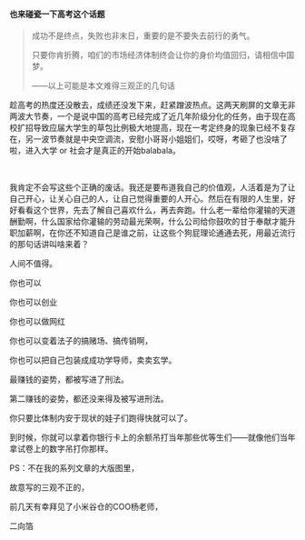 #### 也来碰瓷一下高考这个话题



> 成功不是终点，失败也非末日，重要的是不要失去前行的勇气。
>
> 只要你肯折腾，咱们的市场经济体制终会让你的身价均值回归，请相信中国梦。
>
> ——以上可能是本文难得三观正的几句话



趁高考的热度还没散去，成绩还没发下来，赶紧蹭波热点。这两天刷屏的文章无非两波大节奏，一个是说中国的高考已经完成了近几年阶级分化的任务，由于现在高校扩招导致应届大学生的草包比例极大地提高，现在一考定终身的现象已经不复存在，另一波节奏就是中央空调流，安慰小哥哥小姐姐们，哎呀，考砸了也没啥了啦，进入大学 or 社会才是真正的开始balabala。

​    

我肯定不会写这些个正确的废话。我还是要布道我自己的价值观，人活着是为了让自己开心，让关心自己的人，让自己觉得重要的人开心。然后在有限的人生里，好好看看这个世界，先去了解自己喜欢什么，再去奔跑。什么老一辈给你灌输的天道酬勤啊，什么国家给你灌输的劳动最光荣啊，什么公司给你鼓吹的甘于奉献才能升职加薪啊，在你还不知道自己是谁之前，让这些个狗屁理论通通去死，用最近流行的那句话讲叫啥来着？

人间不值得。





你也可以

你也可以创业

你也可以做网红

你也可以变着法子的搞赌场、搞传销啊，

你也可以把自己包装成成功学导师，卖卖玄学。



最赚钱的姿势，都被写进了刑法。

第二赚钱的姿势，都还没来得及被写进刑法。

你只要比体制内安于现状的娃子们跑得快就可以了。





到时候，你就可以拿着你银行卡上的余额吊打当年那些优等生们——就像他们当年拿试卷上的数字吊打你那样。





PS：不在我的系列文章的大版图里，

故意写的三观不正的，

前几天有幸拜见了小米谷仓的COO杨老师，

二向箔